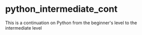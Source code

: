 # python_intermediate_cont
This is a continuation on Python from the beginner's level to the intermediate level
